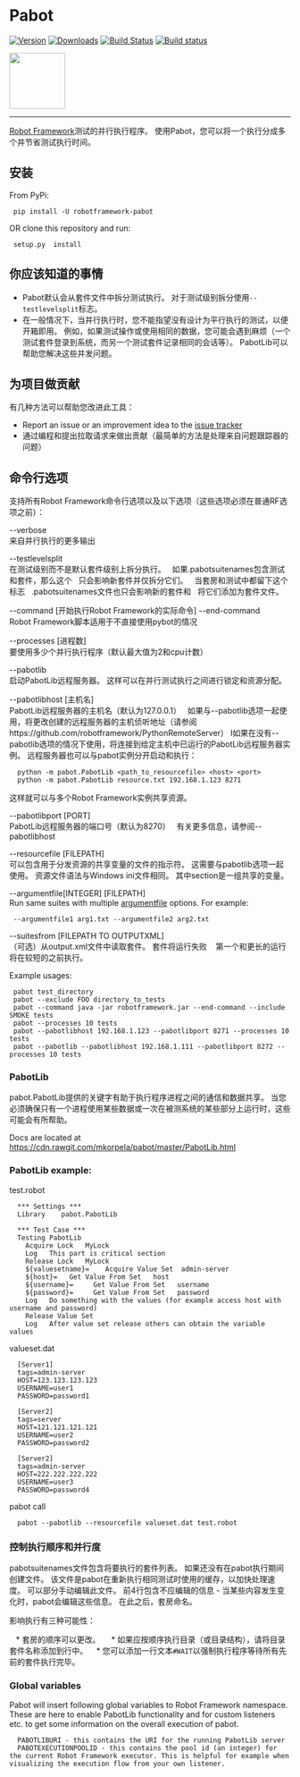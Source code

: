 # Pabot

[![Version](https://img.shields.io/pypi/v/robotframework-pabot.svg)](https://pypi.python.org/pypi/robotframework-pabot)
[![Downloads](http://pepy.tech/badge/robotframework-pabot)](http://pepy.tech/project/robotframework-pabot)
[![Build Status](https://travis-ci.org/mkorpela/pabot.svg?branch=master)](https://travis-ci.org/mkorpela/pabot)
[![Build status](https://ci.appveyor.com/api/projects/status/5g52rkflbtfw2anb/branch/master?svg=true)](https://ci.appveyor.com/project/mkorpela/pabot/branch/master)


<img src="https://raw.githubusercontent.com/mkorpela/pabot/master/pabot.png" width="100">

----

[Robot Framework](http://www.robotframework.org)测试的并行执行程序。 使用Pabot，您可以将一个执行分成多个并节省测试执行时间。

## 安装

From PyPi:

     pip install -U robotframework-pabot

OR clone this repository and run:

     setup.py  install

## 你应该知道的事情

   - Pabot默认会从套件文件中拆分测试执行。 对于测试级别拆分使用```--testlevelsplit```标志。
   - 在一般情况下，当并行执行时，您不能指望没有设计为平行执行的测试，以便开箱即用。 例如，如果测试操作或使用相同的数据，您可能会遇到麻烦（一个测试套件登录到系统，而另一个测试套件记录相同的会话等）。 PabotLib可以帮助您解决这些并发问题。

## 为项目做贡献

有几种方法可以帮助您改进此工具：

   - Report an issue or an improvement idea to the [issue tracker](https://github.com/mkorpela/pabot/issues)
   - 通过编程和提出拉取请求来做出贡献（最简单的方法是处理来自问题跟踪器的问题）

## 命令行选项

支持所有Robot Framework命令行选项以及以下选项（这些选项必须在普通RF选项之前）：

--verbose     
  来自并行执行的更多输出

--testlevelsplit          
  在测试级别而不是默认套件级别上拆分执行。
  如果.pabotsuitenames包含测试和套件，那么这个
  只会影响新套件并仅拆分它们。
  当套房和测试中都留下这个标志
  .pabotsuitenames文件也只会影响新的套件和
  将它们添加为套件文件。

--command [开始执行Robot Framework的实际命令] --end-command    
  Robot Framework脚本适用于不直接使用pybot的情况

--processes   [进程数]          
  要使用多少个并行执行程序（默认最大值为2和cpu计数）

--pabotlib          
  启动PabotLib远程服务器。 这样可以在并行测试执行之间进行锁定和资源分配。

--pabotlibhost   [主机名]          
  PabotLib远程服务器的主机名（默认为127.0.0.1）
  如果与--pabotlib选项一起使用，将更改创建的远程服务器的主机侦听地址（请参阅https://github.com/robotframework/PythonRemoteServer）
  I如果在没有--pabotlib选项的情况下使用，将连接到给定主机中已运行的PabotLib远程服务器实例。 远程服务器也可以与pabot实例分开启动和执行：
  
      python -m pabot.PabotLib <path_to_resourcefile> <host> <port>
      python -m pabot.PabotLib resource.txt 192.168.1.123 8271
  
  这样就可以与多个Robot Framework实例共享资源。

--pabotlibport   [PORT]          
  PabotLib远程服务器的端口号（默认为8270）
  有关更多信息，请参阅--pabotlibhost

--resourcefile   [FILEPATH]          
  可以包含用于分发资源的共享变量的文件的指示符。 这需要与pabotlib选项一起使用。 资源文件语法与Windows ini文件相同。 其中section是一组共享的变量。

--argumentfile[INTEGER]   [FILEPATH]          
  Run same suites with multiple [argumentfile](http://robotframework.org/robotframework/latest/RobotFrameworkUserGuide.html#argument-files) options.
  For example:

     --argumentfile1 arg1.txt --argumentfile2 arg2.txt

--suitesfrom   [FILEPATH TO OUTPUTXML]          
  （可选）从output.xml文件中读取套件。 套件将运行失败
   第一个和更长的运行将在较短的之前执行。

Example usages:

     pabot test_directory
     pabot --exclude FOO directory_to_tests
     pabot --command java -jar robotframework.jar --end-command --include SMOKE tests
     pabot --processes 10 tests
     pabot --pabotlibhost 192.168.1.123 --pabotlibport 8271 --processes 10 tests
     pabot --pabotlib --pabotlibhost 192.168.1.111 --pabotlibport 8272 --processes 10 tests

### PabotLib

pabot.PabotLib提供的关键字有助于执行程序进程之间的通信和数据共享。
当您必须确保只有一个进程使用某些数据或一次在被测系统的某些部分上运行时，这些可能会有所帮助。

Docs are located at https://cdn.rawgit.com/mkorpela/pabot/master/PabotLib.html

### PabotLib example:

test.robot

      *** Settings ***
      Library    pabot.PabotLib
      
      *** Test Case ***
      Testing PabotLib
        Acquire Lock   MyLock
        Log   This part is critical section
        Release Lock   MyLock
        ${valuesetname}=    Acquire Value Set  admin-server
        ${host}=   Get Value From Set   host
        ${username}=     Get Value From Set   username
        ${password}=     Get Value From Set   password
        Log   Do something with the values (for example access host with username and password)
        Release Value Set
        Log   After value set release others can obtain the variable values

valueset.dat

      [Server1]
      tags=admin-server
      HOST=123.123.123.123
      USERNAME=user1
      PASSWORD=password1
      
      [Server2]
      tags=server
      HOST=121.121.121.121
      USERNAME=user2
      PASSWORD=password2

      [Server2]
      tags=admin-server
      HOST=222.222.222.222
      USERNAME=user3
      PASSWORD=password4


pabot call

      pabot --pabotlib --resourcefile valueset.dat test.robot

### 控制执行顺序和并行度

pabotsuitenames文件包含将要执行的套件列表。
如果还没有在pabot执行期间创建文件。
该文件是pabot在重新执行相同测试时使用的缓存，以加快处理速度。
可以部分手动编辑此文件。
前4行包含不应编辑的信息 - 当某些内容发生变化时，pabot会编辑这些信息。
在此之后，套房命名。

影响执行有三种可能性：

    * 套房的顺序可以更改。
    * 如果应按顺序执行目录（或目录结构），请将目录套件名称添加到行中。
    * 您可以添加一行文本```#WAIT```以强制执行程序等待所有先前的套件执行完毕。


### Global variables

Pabot will insert following global variables to Robot Framework namespace. These are here to enable PabotLib functionality and for custom listeners etc. to get some information on the overall execution of pabot.

      PABOTLIBURI - this contains the URI for the running PabotLib server
      PABOTEXECUTIONPOOLID - this contains the pool id (an integer) for the current Robot Framework executor. This is helpful for example when visualizing the execution flow from your own listener.
 
